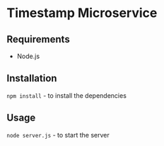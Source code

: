 # Timestamp Microservice

## Requirements
* Node.js

## Installation
`npm install` - to install the dependencies

## Usage
`node server.js` - to start the server
